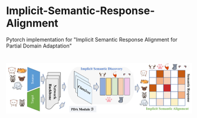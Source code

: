# Implicit-Semantic-Response-Alignment
Pytorch implementation for "Implicit Semantic Response Alignment for Partial Domain Adaptation"

# 
![Alt text](framework.png?raw=true "Title")
